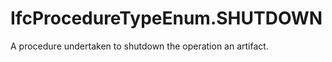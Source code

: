 IfcProcedureTypeEnum.SHUTDOWN
=============================
A procedure undertaken to shutdown the operation an artifact.


